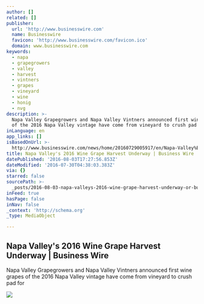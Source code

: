 ```yaml
---
author: []
related: []
publisher:
  url: 'http://www.businesswire.com'
  name: Businesswire
  favicon: 'http://www.businesswire.com/favicon.ico'
  domain: www.businesswire.com
keywords:
  - napa
  - grapegrowers
  - valley
  - harvest
  - vintners
  - grapes
  - vineyard
  - wine
  - honig
  - nvg
description: >-
  Napa Valley Grapegrowers and Napa Valley Vintners announced first wine grapes
  of the 2016 Napa Valley vintage have come from vineyard to crush pad for
inLanguage: en
app_links: []
isBasedOnUrl: >-
  http://www.businesswire.com/news/home/20160729005917/en/Napa-Valley%E2%80%99s-2016-Wine-Grape-Harvest-Underway
title: Napa Valley's 2016 Wine Grape Harvest Underway | Business Wire
datePublished: '2016-08-03T17:27:56.853Z'
dateModified: '2016-07-30T04:38:03.383Z'
via: {}
starred: false
sourcePath: >-
  _posts/2016-08-03-napa-valleys-2016-wine-grape-harvest-underway-or-business-wi.md
inFeed: true
hasPage: false
inNav: false
_context: 'http://schema.org'
_type: MediaObject

---
```

<article style=""><h1>Napa Valley's 2016 Wine Grape Harvest Underway | Business Wire</h1><p>Napa Valley Grapegrowers and Napa Valley Vintners announced first wine grapes of the 2016 Napa Valley vintage have come from vineyard to crush pad for</p><img src="http://www.businesswire.com/images/bwlogo_square.png" /></article>